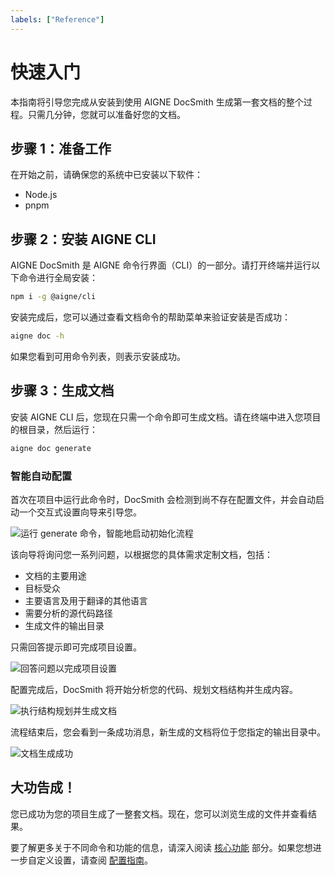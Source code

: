 ```yaml
---
labels: ["Reference"]
---
```


# 快速入门

本指南将引导您完成从安装到使用 AIGNE DocSmith 生成第一套文档的整个过程。只需几分钟，您就可以准备好您的文档。

## 步骤 1：准备工作

在开始之前，请确保您的系统中已安装以下软件：
- Node.js
- pnpm

## 步骤 2：安装 AIGNE CLI

AIGNE DocSmith 是 AIGNE 命令行界面（CLI）的一部分。请打开终端并运行以下命令进行全局安装：

```bash
npm i -g @aigne/cli
```

安装完成后，您可以通过查看文档命令的帮助菜单来验证安装是否成功：

```bash
aigne doc -h
```

如果您看到可用命令列表，则表示安装成功。

## 步骤 3：生成文档

安装 AIGNE CLI 后，您现在只需一个命令即可生成文档。请在终端中进入您项目的根目录，然后运行：

```bash
aigne doc generate
```

### 智能自动配置

首次在项目中运行此命令时，DocSmith 会检测到尚不存在配置文件，并会自动启动一个交互式设置向导来引导您。

![运行 generate 命令，智能地启动初始化流程](https://docsmith.aigne.io/image-bin/uploads/0c45a32667c5250e54194a61d9495965.png)

该向导将询问您一系列问题，以根据您的具体需求定制文档，包括：

- 文档的主要用途
- 目标受众
- 主要语言及用于翻译的其他语言
- 需要分析的源代码路径
- 生成文件的输出目录

只需回答提示即可完成项目设置。

![回答问题以完成项目设置](https://docsmith.aigne.io/image-bin/uploads/fbedbfa256036ad6375a6c18047a75ad.png)

配置完成后，DocSmith 将开始分析您的代码、规划文档结构并生成内容。

![执行结构规划并生成文档](https://docsmith.aigne.io/image-bin/uploads/d0766c19380a02eb8a6f8ce86a838849.png)

流程结束后，您会看到一条成功消息，新生成的文档将位于您指定的输出目录中。

![文档生成成功](https://docsmith.aigne.io/image-bin/uploads/0967443611408ad9d0042793d590b8fd.png)

## 大功告成！

您已成功为您的项目生成了一整套文档。现在，您可以浏览生成的文件并查看结果。

要了解更多关于不同命令和功能的信息，请深入阅读 [核心功能](./features.md) 部分。如果您想进一步自定义设置，请查阅 [配置指南](./configuration.md)。